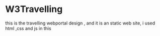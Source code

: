 # W3Travelling
this is the travelling webportal design , and it is an static web site, i used html ,css and js in this 
